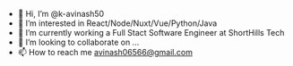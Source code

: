 - 👋 Hi, I’m @k-avinash50
- 👀 I’m interested in React/Node/Nuxt/Vue/Python/Java
- 🌱 I’m currently working a Full Stact Software Engineer at ShortHills Tech
- 💞️ I’m looking to collaborate on ...
- 📫 How to reach me avinash06566@gmail.com

<!---
k-avinash50/k-avinash50 is a ✨ special ✨ repository because its `README.md` (this file) appears on your GitHub profile.
You can click the Preview link to take a look at your changes.
--->
